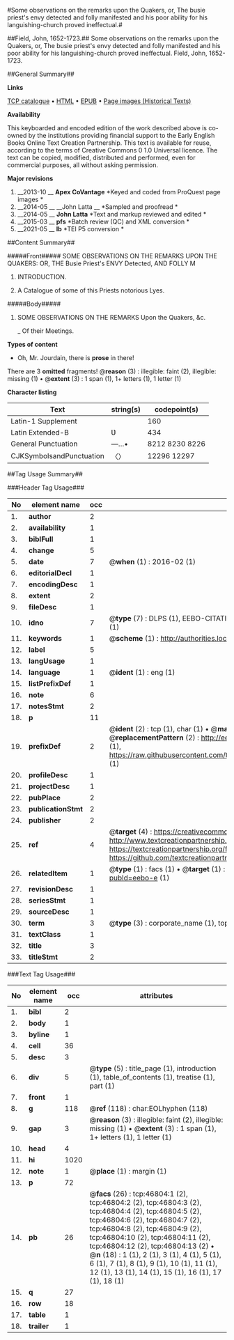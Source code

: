 #Some observations on the remarks upon the Quakers, or, The busie priest's envy detected and folly manifested and his poor ability for his languishing-church proved ineffectual.#

##Field, John, 1652-1723.##
Some observations on the remarks upon the Quakers, or, The busie priest's envy detected and folly manifested and his poor ability for his languishing-church proved ineffectual.
Field, John, 1652-1723.

##General Summary##

**Links**

[TCP catalogue](http://www.ota.ox.ac.uk/tcp/)  • 
[HTML](http://tei.it.ox.ac.uk/tcp/Texts-HTML/free/A41/A41277.html)  • 
[EPUB](http://tei.it.ox.ac.uk/tcp/Texts-EPUB/free/A41/A41277.epub) • 
[Page images (Historical Texts)](https://historicaltexts.jisc.ac.uk/eebo-11209624e)

**Availability**

This keyboarded and encoded edition of the work described above is co-owned by the
    institutions providing financial support to the Early English Books Online Text Creation
    Partnership. This text is available for reuse, according to the terms of  Creative Commons 0 1.0 Universal
    licence. The text can be copied, modified, distributed and performed, even for commercial
    purposes, all without asking permission.

**Major revisions**

1. __2013-10 __ __Apex CoVantage__ *Keyed and coded from ProQuest page images *
1. __2014-05 __ __John Latta __ *Sampled and proofread *
1. __2014-05 __ __John Latta__ *Text and markup reviewed and edited *
1. __2015-03 __ __pfs__ *Batch review (QC) and XML conversion *
1. __2021-05 __ __lb__ *TEI P5 conversion *

##Content Summary##

#####Front#####
SOME OBSERVATIONS ON THE REMARKS UPON THE QUAKERS: OR, THE Busie Priest's ENVY Detected, AND FOLLY M
1. INTRODUCTION.

1. A Catalogue of some of this Priests notorious Lyes.

#####Body#####

1. SOME OBSERVATIONS ON THE REMARKS Upon the Quakers, &c.

    _ Of their Meetings.

**Types of content**

  * Oh, Mr. Jourdain, there is **prose** in there!

There are 3 **omitted** fragments! 
 @__reason__ (3) : illegible: faint (2), illegible: missing (1)  •  @__extent__ (3) : 1 span (1), 1+ letters (1), 1 letter (1)

**Character listing**


|Text|string(s)|codepoint(s)|
|---|---|---|
|Latin-1 Supplement| |160|
|Latin Extended-B|Ʋ|434|
|General Punctuation|—…•|8212 8230 8226|
|CJKSymbolsandPunctuation|〈〉|12296 12297|

##Tag Usage Summary##

###Header Tag Usage###

|No|element name|occ|attributes|
|---|---|---|---|
|1.|__author__|2||
|2.|__availability__|1||
|3.|__biblFull__|1||
|4.|__change__|5||
|5.|__date__|7| @__when__ (1) : 2016-02 (1)|
|6.|__editorialDecl__|1||
|7.|__encodingDesc__|1||
|8.|__extent__|2||
|9.|__fileDesc__|1||
|10.|__idno__|7| @__type__ (7) : DLPS (1), EEBO-CITATION (1), VID (1), EEBO-PROQUEST (1), STC (2), OCLC (1)|
|11.|__keywords__|1| @__scheme__ (1) : http://authorities.loc.gov/ (1)|
|12.|__label__|5||
|13.|__langUsage__|1||
|14.|__language__|1| @__ident__ (1) : eng (1)|
|15.|__listPrefixDef__|1||
|16.|__note__|6||
|17.|__notesStmt__|2||
|18.|__p__|11||
|19.|__prefixDef__|2| @__ident__ (2) : tcp (1), char (1)  •  @__matchPattern__ (2) : ([0-9\-]+):([0-9IVX]+) (1), (.+) (1)  •  @__replacementPattern__ (2) : http://eebo.chadwyck.com/downloadtiff?vid=$1&page=$2 (1), https://raw.githubusercontent.com/textcreationpartnership/Texts/master/tcpchars.xml#$1 (1)|
|20.|__profileDesc__|1||
|21.|__projectDesc__|1||
|22.|__pubPlace__|2||
|23.|__publicationStmt__|2||
|24.|__publisher__|2||
|25.|__ref__|4| @__target__ (4) : https://creativecommons.org/publicdomain/zero/1.0/ (1), http://www.textcreationpartnership.org/docs/. (1), https://textcreationpartnership.org/faq/#faq05 (1), https://github.com/textcreationpartnership (1)|
|26.|__relatedItem__|1| @__type__ (1) : facs (1)  •  @__target__ (1) : https://data.historicaltexts.jisc.ac.uk/view?pubId=eebo-e (1)|
|27.|__revisionDesc__|1||
|28.|__seriesStmt__|1||
|29.|__sourceDesc__|1||
|30.|__term__|3| @__type__ (3) : corporate_name (1), topical_term (2)|
|31.|__textClass__|1||
|32.|__title__|3||
|33.|__titleStmt__|2||


###Text Tag Usage###

|No|element name|occ|attributes|
|---|---|---|---|
|1.|__bibl__|2||
|2.|__body__|1||
|3.|__byline__|1||
|4.|__cell__|36||
|5.|__desc__|3||
|6.|__div__|5| @__type__ (5) : title_page (1), introduction (1), table_of_contents (1), treatise (1), part (1)|
|7.|__front__|1||
|8.|__g__|118| @__ref__ (118) : char:EOLhyphen (118)|
|9.|__gap__|3| @__reason__ (3) : illegible: faint (2), illegible: missing (1)  •  @__extent__ (3) : 1 span (1), 1+ letters (1), 1 letter (1)|
|10.|__head__|4||
|11.|__hi__|1020||
|12.|__note__|1| @__place__ (1) : margin (1)|
|13.|__p__|72||
|14.|__pb__|26| @__facs__ (26) : tcp:46804:1 (2), tcp:46804:2 (2), tcp:46804:3 (2), tcp:46804:4 (2), tcp:46804:5 (2), tcp:46804:6 (2), tcp:46804:7 (2), tcp:46804:8 (2), tcp:46804:9 (2), tcp:46804:10 (2), tcp:46804:11 (2), tcp:46804:12 (2), tcp:46804:13 (2)  •  @__n__ (18) : 1 (1), 2 (1), 3 (1), 4 (1), 5 (1), 6 (1), 7 (1), 8 (1), 9 (1), 10 (1), 11 (1), 12 (1), 13 (1), 14 (1), 15 (1), 16 (1), 17 (1), 18 (1)|
|15.|__q__|27||
|16.|__row__|18||
|17.|__table__|1||
|18.|__trailer__|1||

